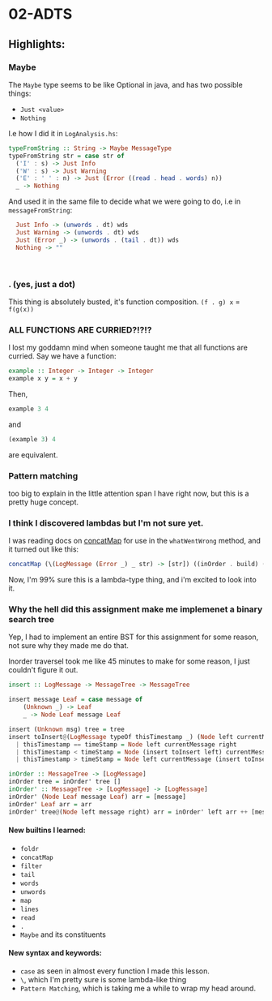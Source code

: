 # 02-ADTS

## Highlights:

### **Maybe**

The `Maybe` type seems to be like Optional in java, and has two possible things:

- `Just <value>`
- `Nothing`

I.e how I did it in `LogAnalysis.hs`:

```hs
typeFromString :: String -> Maybe MessageType
typeFromString str = case str of
  ('I' : s) -> Just Info
  ('W' : s) -> Just Warning
  ('E' : ' ' : n) -> Just (Error ((read . head . words) n))
  _ -> Nothing
```

And used it in the same file to decide what we were going to do, i.e in `messageFromString`:

```hs
  Just Info -> (unwords . dt) wds
  Just Warning -> (unwords . dt) wds
  Just (Error _) -> (unwords . (tail . dt)) wds
  Nothing -> ""
```

<br>

### **. (yes, just a dot)**

This thing is absolutely busted, it's function composition.
`(f . g) x` = `f(g(x))`

### **ALL FUNCTIONS ARE CURRIED?!?!?**

I lost my goddamn mind when someone taught me that all functions are curried. Say we have a function:

```hs
example :: Integer -> Integer -> Integer
example x y = x + y
```

Then,

```hs
example 3 4
```

and

```hs
(example 3) 4
```

are equivalent.

### Pattern matching

too big to explain in the little attention span I have right now, but this is a pretty huge concept.

### I think I discovered lambdas but I'm not sure yet.

I was reading docs on [concatMap](http://zvon.org/other/haskell/Outputprelude/concatMap_f.html) for use in the `whatWentWrong` method, and it turned out like this:

```hs
concatMap (\(LogMessage (Error _) _ str) -> [str]) ((inOrder . build) (filter errorFilter messages))
```

Now, I'm 99% sure this is a lambda-type thing, and i'm excited to look into it.

### Why the hell did this assignment make me implemenet a binary search tree

Yep, I had to implement an entire BST for this assignment for some reason, not sure why they made me do that.

Inorder traversel took me like 45 minutes to make for some reason, I just couldn't figure it out.

```hs
insert :: LogMessage -> MessageTree -> MessageTree

insert message Leaf = case message of
    (Unknown _) -> Leaf
    _ -> Node Leaf message Leaf

insert (Unknown msg) tree = tree
insert toInsert@(LogMessage typeOf thisTimestamp _) (Node left currentMessage@(LogMessage _ timeStamp  _) right)
  | thisTimestamp == timeStamp = Node left currentMessage right
  | thisTimestamp < timeStamp = Node (insert toInsert left) currentMessage right
  | thisTimestamp > timeStamp = Node left currentMessage (insert toInsert right)

inOrder :: MessageTree -> [LogMessage]
inOrder tree = inOrder' tree []
inOrder' :: MessageTree -> [LogMessage] -> [LogMessage]
inOrder' (Node Leaf message Leaf) arr = [message]
inOrder' Leaf arr = arr
inOrder' tree@(Node left message right) arr = inOrder' left arr ++ [message] ++ inOrder' right arr
```

#### New builtins I learned:

- `foldr`
- `concatMap`
- `filter`
- `tail`
- `words`
- `unwords`
- `map`
- `lines`
- `read`
- `.`
- `Maybe` and its constituents

#### New syntax and keywords:

- `case` as seen in almost every function I made this lesson.
- `\`, which I'm pretty sure is some lambda-like thing
- `Pattern Matching`, which is taking me a while to wrap my head around.
